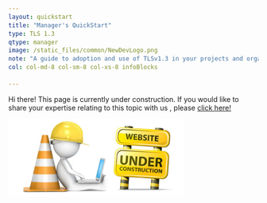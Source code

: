 ```yaml
---
layout: quickstart
title: "Manager's QuickStart"
type: TLS 1.3
qtype: manager
image: /static_files/common/NewDevLogo.png
note: "A guide to adoption and use of TLSv1.3 in your projects and organization."
col: col-md-8 col-sm-8 col-xs-8 infoBlocks

---
```


Hi there! This page is currently under construction. If you would like to share your expertise relating to this topic with us , please <a href="CONTRIBUTING-template.md">click here!</a>

<img src="/static_files/common/under_construction.jpg" style="width:70%;height:70%;" alt="under construction image">
